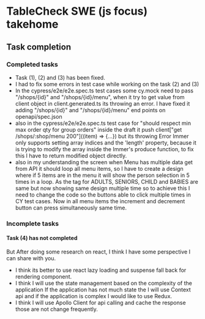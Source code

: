 # TableCheck SWE (js focus) takehome


## Task completion

### Completed tasks
- Task (1), (2) and (3) has been fixed.
- I had to fix some errors in test case while working on the task (2) and (3)
- In the cypress/e2e/e2e.spec.ts test cases some cy.mock need to pass "/shops/{id}" and "/shops/{id}/menu", when it try to get value from client object in client.generated.ts its throwing an error. I have fixed it adding "/shops/{id}" and "/shops/{id}/menu" end points on openapi/spec.json
- also in the cypress/e2e/e2e.spec.ts test case for "should respect min max order qty for group orders" inside the draft it push client["get /shops/:shop/menu 200"]((item) => {...}) but its throwing Error Immer only supports setting array indices and the 'length' property, because it is trying to modify the array inside the Immer's produce function, to fix this I have to return modified object directly.
- also in my understanding the screen when Menu has multiple data get from API it should loop all menu items, so I have to create a design where if 5 items are in the menu it will show the person selection in 5 times in a loop.
As the tag for ADULTS, SENIORS, CHILD and BABIES are same but now showing same design multiple time so to achieve this I need to change the code so the buttons able to click multiple times in CY test cases. Now in all menu items the increment and decrement button can press simultaneously same time.


### Incomplete tasks
#### Task (4) has not completed
But After doing some research on react, I think I have some perspective I can share with you.
- I think its better to use react lazy loading and suspense fall back for rendering component.
- I think I will use the state management based on the complexity of the application If the application has not much state the I will use Context api and if the application is complex I would like to use Redux.
- I think I will use Apollo Client for api calling and cache the response those are not change frequently.